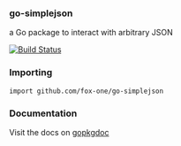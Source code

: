 ### go-simplejson

a Go package to interact with arbitrary JSON

[![Build Status](https://secure.travis-ci.org/bitly/go-simplejson.png)](http://travis-ci.org/bitly/go-simplejson)

### Importing

    import github.com/fox-one/go-simplejson

### Documentation

Visit the docs on [gopkgdoc](http://godoc.org/github.com/bitly/go-simplejson)

